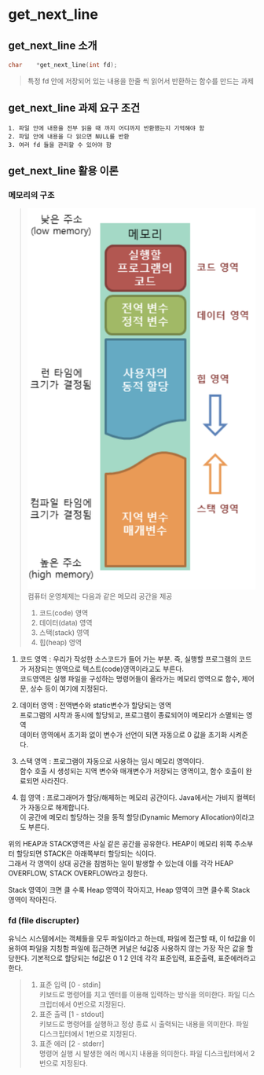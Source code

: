 # **get_next_line**

## **get_next_line 소개**
~~~c
char    *get_next_line(int fd);
~~~
> 특정 fd 안에 저장되어 있는 내용을 한줄 씩 읽어서 반환하는 함수를 만드는 과제

## **get_next_line 과제 요구 조건**
    1. 파일 안에 내용을 전부 읽을 때 까지 어디까지 반환했는지 기억해야 함
    2. 파일 안에 내용을 다 읽으면 NULL를 반환 
    3. 여러 fd 들을 관리할 수 있어야 함

## **get_next_line 활용 이론**
### **메모리의 구조**
> ![memory](./resource/get_next_line/memory.png) </br>
> 컴퓨터 운영체제는 다음과 같은 메모리 공간을 제공
> 1. 코드(code) 영역
> 2. 데이터(data) 영역
> 3. 스택(stack) 영역
> 4. 힙(heap) 영역

1. 코드 영역 : 우리가 작성한 소스코드가 들어 가는 부분. 즉, 실행할 프로그램의 코드가 저장되는 영역으로 텍스트(code)영역이라고도 부른다.</br>
코드영역은 실행 파일을 구성하는 명령어들이 올라가는 메모리 영역으로 함수, 제어문, 상수 등이 여기에 지정된다.</br>
    
2. 데이터 영역 : 전역변수와 static변수가 할당되는 영역</br>
프로그램의 시작과 동시에 할당되고, 프로그램이 종료되어야 메모리가 소멸되는 영역</br>
데이터 영역에서 초기화 없이 변수가 선언이 되면 자동으로 0 값을 초기화 시켜준다.</br>
    
3. 스택 영역 : 프로그램이 자동으로 사용하는 임시 메모리 영역이다.</br>
함수 호출 시 생성되는 지역 변수와 매개변수가 저장되는 영역이고, 함수 호출이 완료되면 사라진다.</br>
    
4. 힙 영역 : 프로그래머가 할당/해제하는 메모리 공간이다. Java에서는 가비지 컬렉터가 자동으로 해제합니다.</br>
이 공간에 메모리 할당하는 것을 동적 할당(Dynamic Memory Allocation)이라고도 부른다.</br>
    
위의 HEAP과 STACK영역은 사실 같은 공간을 공유한다. HEAP이 메모리 위쪽 주소부터 할당되면 STACK은 아래쪽부터 할당되는 식이다. </br>
그래서 각 영역이 상대 공간을 침범하는 일이 발생할 수 있는데 이를 각각 HEAP OVERFLOW, STACK OVERFLOW라고 칭한다.</br>

Stack 영역이 크면 클 수록 Heap 영역이 작아지고, Heap 영역이 크면 클수록 Stack 영역이 작아진다.</br>

### **fd (file discrupter)**
유닉스 시스템에서는 객체들을 모두 파일이라고 하는데, 파일에 접근할 때, 이 fd값을 이용하여 파일을 지칭함
파일에 접근하면 커널은 fd값중 사용하지 않는 가장 작은 값을 할당한다. 기본적으로 할당되는 fd값은 0 1 2 인데
각각 표준입력, 표준출력, 표준에러라고 한다.

> 1) 표준 입력 [0 - stdin] </br>
>   키보드로 명령어를 치고 엔터를 이용해 입력하는 방식을 의미한다. 파일 디스크립터에서 0번으로 지정된다. </br>
> 2) 표준 출력 [1 - stdout] </br>
>   키보드로 명령어를 실행하고 정상 종료 시 출력되는 내용을 의미한다. 파일 디스크립터에서 1번으로 지정된다. </br>
> 3) 표준 에러 [2 - stderr] </br>
>   명령어 실행 시 발생한 에러 메시지 내용을 의미한다. 파일 디스크립터에서 2번으로 지정된다.